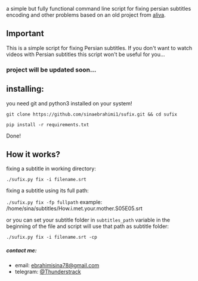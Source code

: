 a simple but fully functional command line script for fixing persian 
subtitles encoding and other problems based on an old project from [aliva](https://github.com/aliva).


## Important

This is a simple script for fixing Persian subtitles.
If you don't want to watch videos with Persian subtitles this script won't be useful for you...


### project will be updated soon...

## installing:

you need git and python3 installed on your system!

`git clone https://github.com/sinaebrahimi1/sufix.git && cd sufix`

`pip install -r requirements.txt`

Done!

## How it works?
fixing a subtitle in working directory:

`./sufix.py fix -i filename.srt`

fixing a subtitle using its full path:

`./sufix.py fix -fp fullpath` example: /home/sina/subtitles/How.i.met.your.mother.S05E05.srt

or you can set your subtitle folder in `subtitles_path` variable in the beginning 
of the file and script will use that path as subtitle folder:

`./sufix.py fix -i filename.srt -cp`



##### contact me:
* email: ebrahimisina78@gmail.com
* telegram: [@Thunderstrack](https://t.me/Thunderstrack)
